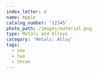 ```yaml
---
index_letter: A
name: Apple
catalog_number: '12345'
photo_path: /images/material.png
type: Metals and Alloys
category: 'Metals: Alloy'
tags:
  - one
  - two
  - three
---
```


